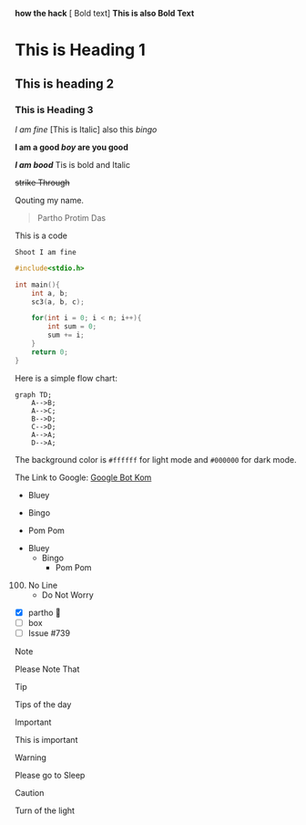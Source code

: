 

**how the hack** [ Bold text] __This is also Bold Text__

# This is Heading 1
## This is heading 2
### This is Heading 3

_I am fine_ [This is Italic] also this *bingo*

**I am a good _boy_ are you good**

**_I am bood_** Tis is bold and Italic

~~strike Through~~


Qouting my name.
> Partho Protim Das

This is a code

`Shoot I am fine`
```cpp
#include<stdio.h>

int main(){
    int a, b;
    sc3(a, b, c);

    for(int i = 0; i < n; i++){
        int sum = 0;
        sum += i;
    }
    return 0;
}
```

Here is a simple flow chart:

```mermaid
graph TD;
    A-->B;
    A-->C;
    B-->D;
    C-->D;
    A-->A;
    D-->A;
```


The background color is `#ffffff` for light mode and `#000000` for dark mode.

The Link to Google: [Google Bot Kom](https://google.com)


* Bluey
- Bingo
+ Pom Pom

* Bluey
  * Bingo
    * Pom Pom

100. No Line
     * Do Not Worry

- [x] partho :tada:
- [ ] box
- [ ] Issue #739

> [!NOTE]
> Please Note That


> [!TIP]
> Tips of the day

> [!IMPORTANT]
> This is important

> [!WARNING]
> Please go to Sleep

> [!CAUTION]
> Turn of the light